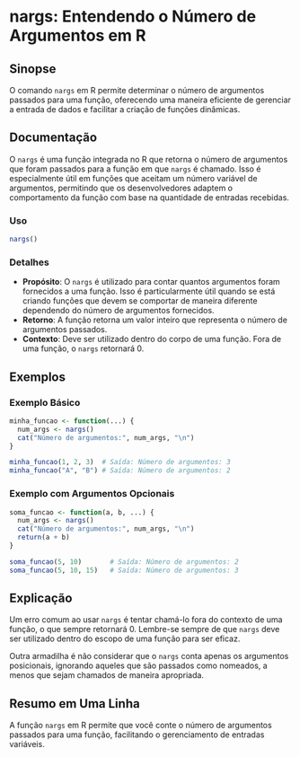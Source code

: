 <!--
Meta Description: # nargs: Entendendo o Número de Argumentos em R ## Sinopse O comando `nargs` em R permite determinar o número de argumentos passados para uma função, ...
Meta Keywords: argumentos, nargs, número, que, função
-->

# nargs: Entendendo o Número de Argumentos em R

## Sinopse
O comando `nargs` em R permite determinar o número de argumentos passados para uma função, oferecendo uma maneira eficiente de gerenciar a entrada de dados e facilitar a criação de funções dinâmicas.

## Documentação
O `nargs` é uma função integrada no R que retorna o número de argumentos que foram passados para a função em que `nargs` é chamado. Isso é especialmente útil em funções que aceitam um número variável de argumentos, permitindo que os desenvolvedores adaptem o comportamento da função com base na quantidade de entradas recebidas.

### Uso
```R
nargs()
```

### Detalhes
- **Propósito**: O `nargs` é utilizado para contar quantos argumentos foram fornecidos a uma função. Isso é particularmente útil quando se está criando funções que devem se comportar de maneira diferente dependendo do número de argumentos fornecidos.
- **Retorno**: A função retorna um valor inteiro que representa o número de argumentos passados.
- **Contexto**: Deve ser utilizado dentro do corpo de uma função. Fora de uma função, o `nargs` retornará 0.

## Exemplos

### Exemplo Básico
```R
minha_funcao <- function(...) {
  num_args <- nargs()
  cat("Número de argumentos:", num_args, "\n")
}

minha_funcao(1, 2, 3)  # Saída: Número de argumentos: 3
minha_funcao("A", "B") # Saída: Número de argumentos: 2
```

### Exemplo com Argumentos Opcionais
```R
soma_funcao <- function(a, b, ...) {
  num_args <- nargs()
  cat("Número de argumentos:", num_args, "\n")
  return(a + b)
}

soma_funcao(5, 10)       # Saída: Número de argumentos: 2
soma_funcao(5, 10, 15)   # Saída: Número de argumentos: 3
```

## Explicação
Um erro comum ao usar `nargs` é tentar chamá-lo fora do contexto de uma função, o que sempre retornará 0. Lembre-se sempre de que `nargs` deve ser utilizado dentro do escopo de uma função para ser eficaz.

Outra armadilha é não considerar que o `nargs` conta apenas os argumentos posicionais, ignorando aqueles que são passados como nomeados, a menos que sejam chamados de maneira apropriada.

## Resumo em Uma Linha
A função `nargs` em R permite que você conte o número de argumentos passados para uma função, facilitando o gerenciamento de entradas variáveis.